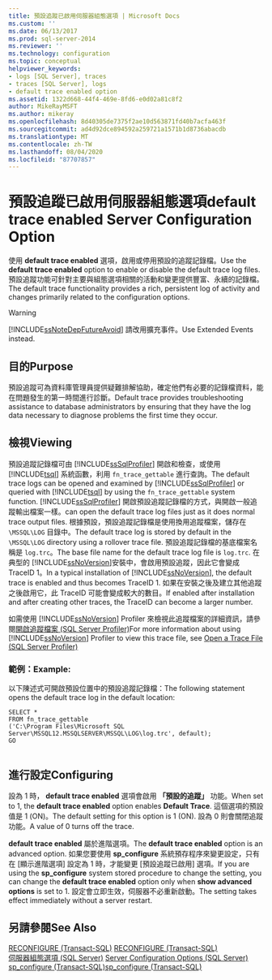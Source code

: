 ```yaml
---
title: 預設追蹤已啟用伺服器組態選項 | Microsoft Docs
ms.custom: ''
ms.date: 06/13/2017
ms.prod: sql-server-2014
ms.reviewer: ''
ms.technology: configuration
ms.topic: conceptual
helpviewer_keywords:
- logs [SQL Server], traces
- traces [SQL Server], logs
- default trace enabled option
ms.assetid: 1322d668-44f4-469e-8fd6-e0d02a81c8f2
author: MikeRayMSFT
ms.author: mikeray
ms.openlocfilehash: 8d40305de7375f2ae10d563871fd40b7acfa463f
ms.sourcegitcommit: ad4d92dce894592a259721a1571b1d8736abacdb
ms.translationtype: MT
ms.contentlocale: zh-TW
ms.lasthandoff: 08/04/2020
ms.locfileid: "87707857"
---
```

# <a name="default-trace-enabled-server-configuration-option"></a><span data-ttu-id="76a30-102">預設追蹤已啟用伺服器組態選項</span><span class="sxs-lookup"><span data-stu-id="76a30-102">default trace enabled Server Configuration Option</span></span>
  <span data-ttu-id="76a30-103">使用 **default trace enabled** 選項，啟用或停用預設的追蹤記錄檔。</span><span class="sxs-lookup"><span data-stu-id="76a30-103">Use the **default trace enabled** option to enable or disable the default trace log files.</span></span> <span data-ttu-id="76a30-104">預設追蹤功能可針對主要與組態選項相關的活動和變更提供豐富、永續的記錄檔。</span><span class="sxs-lookup"><span data-stu-id="76a30-104">The default trace functionality provides a rich, persistent log of activity and changes primarily related to the configuration options.</span></span>  
  
> [!WARNING]  
>  [!INCLUDE[ssNoteDepFutureAvoid](../../includes/ssnotedepfutureavoid-md.md)] <span data-ttu-id="76a30-105">請改用擴充事件。</span><span class="sxs-lookup"><span data-stu-id="76a30-105">Use Extended Events instead.</span></span>  
  
## <a name="purpose"></a><span data-ttu-id="76a30-106">目的</span><span class="sxs-lookup"><span data-stu-id="76a30-106">Purpose</span></span>  
 <span data-ttu-id="76a30-107">預設追蹤可為資料庫管理員提供疑難排解協助，確定他們有必要的記錄檔資料，能在問題發生的第一時間進行診斷。</span><span class="sxs-lookup"><span data-stu-id="76a30-107">Default trace provides troubleshooting assistance to database administrators by ensuring that they have the log data necessary to diagnose problems the first time they occur.</span></span>  
  
## <a name="viewing"></a><span data-ttu-id="76a30-108">檢視</span><span class="sxs-lookup"><span data-stu-id="76a30-108">Viewing</span></span>  
 <span data-ttu-id="76a30-109">預設追蹤記錄檔可由 [!INCLUDE[ssSqlProfiler](../../includes/sssqlprofiler-md.md)] 開啟和檢查，或使用 [!INCLUDE[tsql](../../includes/tsql-md.md)] 系統函數，利用 `fn_trace_gettable` 進行查詢。</span><span class="sxs-lookup"><span data-stu-id="76a30-109">The default trace logs can be opened and examined by [!INCLUDE[ssSqlProfiler](../../includes/sssqlprofiler-md.md)] or queried with [!INCLUDE[tsql](../../includes/tsql-md.md)] by using the `fn_trace_gettable` system function.</span></span> [!INCLUDE[ssSqlProfiler](../../includes/sssqlprofiler-md.md)] <span data-ttu-id="76a30-110">開啟預設追蹤記錄檔的方式，與開啟一般追蹤輸出檔案一樣。</span><span class="sxs-lookup"><span data-stu-id="76a30-110">can open the default trace log files just as it does normal trace output files.</span></span> <span data-ttu-id="76a30-111">根據預設，預設追蹤記錄檔是使用換用追蹤檔案，儲存在 `\MSSQL\LOG` 目錄中。</span><span class="sxs-lookup"><span data-stu-id="76a30-111">The default trace log is stored by default in the `\MSSQL\LOG` directory using a rollover trace file.</span></span> <span data-ttu-id="76a30-112">預設追蹤記錄檔的基底檔案名稱是 `log.trc`。</span><span class="sxs-lookup"><span data-stu-id="76a30-112">The base file name for the default trace log file is `log.trc`.</span></span> <span data-ttu-id="76a30-113">在典型的 [!INCLUDE[ssNoVersion](../../includes/ssnoversion-md.md)]安裝中，會啟用預設追蹤，因此它會變成 TraceID 1。</span><span class="sxs-lookup"><span data-stu-id="76a30-113">In a typical installation of [!INCLUDE[ssNoVersion](../../includes/ssnoversion-md.md)], the default trace is enabled and thus becomes TraceID 1.</span></span> <span data-ttu-id="76a30-114">如果在安裝之後及建立其他追蹤之後啟用它，此 TraceID 可能會變成較大的數目。</span><span class="sxs-lookup"><span data-stu-id="76a30-114">If enabled after installation and after creating other traces, the TraceID can become a larger number.</span></span>  
  
 <span data-ttu-id="76a30-115">如需使用 [!INCLUDE[ssNoVersion](../../includes/ssnoversion-md.md)] Profiler 來檢視此追蹤檔案的詳細資訊，請參閱[開啟追蹤檔案 &#40;SQL Server Profiler&#41;](../../tools/sql-server-profiler/open-a-trace-file-sql-server-profiler.md)</span><span class="sxs-lookup"><span data-stu-id="76a30-115">For more information about using [!INCLUDE[ssNoVersion](../../includes/ssnoversion-md.md)] Profiler to view this trace file, see [Open a Trace File &#40;SQL Server Profiler&#41;](../../tools/sql-server-profiler/open-a-trace-file-sql-server-profiler.md)</span></span>  
  
### <a name="example"></a><span data-ttu-id="76a30-116">範例：</span><span class="sxs-lookup"><span data-stu-id="76a30-116">Example:</span></span>  
 <span data-ttu-id="76a30-117">以下陳述式可開啟預設位置中的預設追蹤記錄檔：</span><span class="sxs-lookup"><span data-stu-id="76a30-117">The following statement opens the default trace log in the default location:</span></span>  
  
```  
SELECT *   
FROM fn_trace_gettable  
('C:\Program Files\Microsoft SQL Server\MSSQL12.MSSQLSERVER\MSSQL\LOG\log.trc', default);  
GO  
  
```  
  
## <a name="configuring"></a><span data-ttu-id="76a30-118">進行設定</span><span class="sxs-lookup"><span data-stu-id="76a30-118">Configuring</span></span>  
 <span data-ttu-id="76a30-119">設為 1 時， **default trace enabled** 選項會啟用 **「預設的追蹤」** 功能。</span><span class="sxs-lookup"><span data-stu-id="76a30-119">When set to 1, the **default trace enabled** option enables **Default Trace**.</span></span> <span data-ttu-id="76a30-120">這個選項的預設值是 1 (ON)。</span><span class="sxs-lookup"><span data-stu-id="76a30-120">The default setting for this option is 1 (ON).</span></span> <span data-ttu-id="76a30-121">設為 0 則會關閉追蹤功能。</span><span class="sxs-lookup"><span data-stu-id="76a30-121">A value of 0 turns off the trace.</span></span>  
  
 <span data-ttu-id="76a30-122">**default trace enabled** 屬於進階選項。</span><span class="sxs-lookup"><span data-stu-id="76a30-122">The **default trace enabled** option is an advanced option.</span></span> <span data-ttu-id="76a30-123">如果您要使用 **sp_configure** 系統預存程序來變更設定，只有在 [顯示進階選項] 設定為 1 時，才能變更 [預設追蹤已啟用] 選項。</span><span class="sxs-lookup"><span data-stu-id="76a30-123">If you are using the **sp_configure** system stored procedure to change the setting, you can change the **default trace enabled** option only when **show advanced options** is set to 1.</span></span> <span data-ttu-id="76a30-124">設定會立即生效，伺服器不必重新啟動。</span><span class="sxs-lookup"><span data-stu-id="76a30-124">The setting takes effect immediately without a server restart.</span></span>  
  
## <a name="see-also"></a><span data-ttu-id="76a30-125">另請參閱</span><span class="sxs-lookup"><span data-stu-id="76a30-125">See Also</span></span>  
 <span data-ttu-id="76a30-126">[RECONFIGURE &#40;Transact-SQL&#41;](/sql/t-sql/language-elements/reconfigure-transact-sql) </span><span class="sxs-lookup"><span data-stu-id="76a30-126">[RECONFIGURE &#40;Transact-SQL&#41;](/sql/t-sql/language-elements/reconfigure-transact-sql) </span></span>  
 <span data-ttu-id="76a30-127">[伺服器組態選項 &#40;SQL Server&#41;](server-configuration-options-sql-server.md) </span><span class="sxs-lookup"><span data-stu-id="76a30-127">[Server Configuration Options &#40;SQL Server&#41;](server-configuration-options-sql-server.md) </span></span>  
 [<span data-ttu-id="76a30-128">sp_configure &#40;Transact-SQL&#41;</span><span class="sxs-lookup"><span data-stu-id="76a30-128">sp_configure &#40;Transact-SQL&#41;</span></span>](/sql/relational-databases/system-stored-procedures/sp-configure-transact-sql)  
  
  
